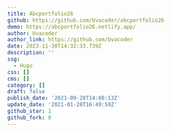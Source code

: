 ```yaml
---
title: Abcportfolio26
github: https://github.com/Uvacoder/abcportfolio26
demo: https://abcportfolio26.netlify.app/
author: Uvacoder
author_link: https://github.com/Uvacoder
date: 2023-11-30T14:32:33.739Z
description: ''
ssg:
  - Hugo
css: []
cms: []
category: []
draft: false
publish_date: '2021-09-28T14:08:13Z'
update_date: '2021-01-28T16:49:59Z'
github_star: 1
github_fork: 0
---
```


